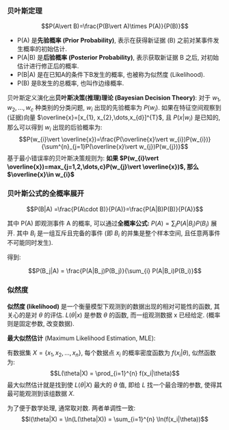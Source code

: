 ### 贝叶斯定理

$$P(A\vert B)=\frac{P(B\vert A)\times P(A)}{P(B)}$$

- P(A) 是**先验概率 (Prior Probability)**, 表示在获得新证据 (B) 之前对某事件发生概率的初始估计.
- P(A|B) 是**后验概率 (Posterior Probability)**, 表示获取新证据 B 之后, 对初始估计进行修正后的概率.
- P(B|A) 是在已知A的条件下B发生的概率, 也被称为似然度 (Likelihood).
- P(B) 是B发生的总概率, 也叫作边缘概率.

贝叶斯定义演化出**贝叶斯决策(推理)理论 (Bayesian Decision Theory)**: 对于 $w_{1}, w_{2},\dots,w_{c}$ 种类别的分类问题, $w_{i}$ 出现的先验概率为 $P(w_{i})$. 如果在特征空间观察到(证据)向量 $\overline{x}=[x_{1}, x_{2},\dots,x_{d}]^{T}$, 且 $P(x\vert w_{i})$ 是已知的, 那么可以得到 $w_{i}$ 出现的后验概率为: $$P(w_{i}\vert \overline{x})=\frac{P(\overline{x}\vert w_{i})P(w_{i})}{\sum^{n}_{j=1}P(\overline{x}\vert w_{j})P(w_{j})}$$ 基于最小错误率的贝叶斯决策规则为: **如果 $P(w_{i}\vert \overline{x})=max_{j=1,2,\dots,c}P(w_{j}\vert \overline{x})$, 那么 $\overline{x}\in w_{i}$**

### 贝叶斯公式的全概率展开

$$P(B|A) =\frac{P(A\cdot B)}{P(A)}=\frac{P(A|B)P(B)}{P(A)}$$

其中 P(A) 即观测事件 A 的概率, 可以通过**全概率公式:** $P(A) = \sum_{i} P(A|B_i)P(B_i)$ 展开. 其中 $B_{i}$ 是一组互斥且完备的事件 (即 $B_{i}$ 的并集是整个样本空间, 且任意两事件不可能同时发生). 

得到:

$$P(B_j|A) = \frac{P(A|B_j)P(B_j)}{\sum_{i} P(A|B_i)P(B_i)}$$

### 似然度

**似然度 (likelihood)** 是一个衡量模型下观测到的数据出现的相对可能性的函数, 其关心的是对 $\theta$ 的评估. $L(\theta\vert x)$ 是参数 $\theta$ 的函数, 而一组观测数据 x 已经给定. (概率则是固定参数, 改变数据).

**最大似然估计** (Maximum Likelihood Estimation, MLE):

有数据集 $X=\{x_{1},x_2,...,x_n\}$, 每个数据点 $x_{i}$ 的概率密度函数为 $f(x_{i}\vert \theta)$, 似然函数为: $$L(\theta|X) = \prod_{i=1}^{n} f(x_i|\theta)$$ 最大似然估计就是找到使 $L(\theta\vert X)$ 最大的 $\theta$ 值, 即给 $L$ 找一个最合理的参数, 使得其最可能观测到该组数据 $X$.

为了便于数学处理, 通常取对数. 两者单调性一致:
$$l(\theta|X) = \ln(L(\theta|X)) = \sum_{i=1}^{n} \ln(f(x_i|\theta))$$
